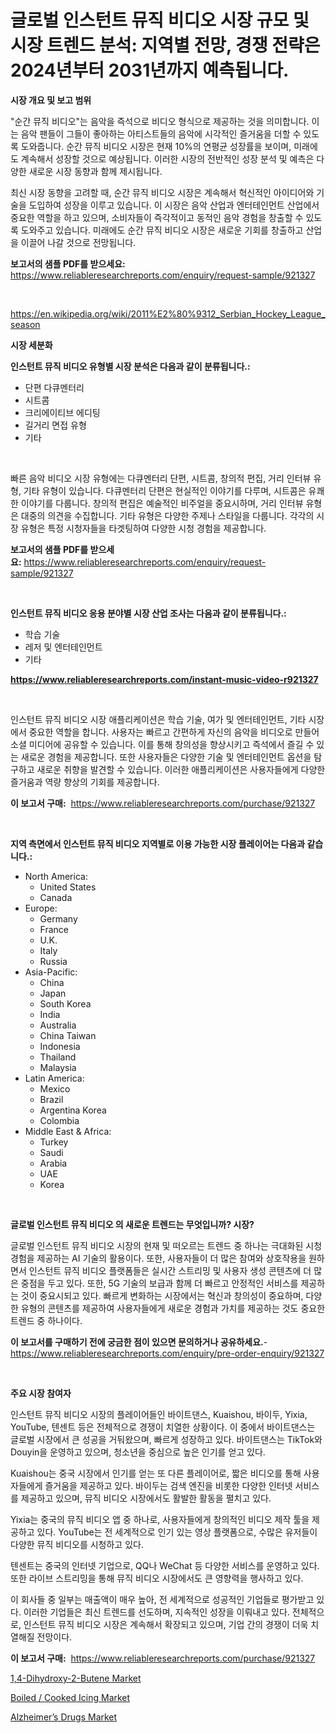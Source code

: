 <p><h1>글로벌 인스턴트 뮤직 비디오 시장 규모 및 시장 트렌드 분석: 지역별 전망, 경쟁 전략은 2024년부터 2031년까지 예측됩니다.</h1></p><p><strong>시장 개요 및 보고 범위</strong></p>
<p><p>"순간 뮤직 비디오"는 음악을 즉석으로 비디오 형식으로 제공하는 것을 의미합니다. 이는 음악 팬들이 그들이 좋아하는 아티스트들의 음악에 시각적인 즐거움을 더할 수 있도록 도와줍니다. 순간 뮤직 비디오 시장은 현재 10%의 연평균 성장률을 보이며, 미래에도 계속해서 성장할 것으로 예상됩니다. 이러한 시장의 전반적인 성장 분석 및 예측은 다양한 새로운 시장 동향과 함께 제시됩니다. </p><p>최신 시장 동향을 고려할 때, 순간 뮤직 비디오 시장은 계속해서 혁신적인 아이디어와 기술을 도입하여 성장을 이루고 있습니다. 이 시장은 음악 산업과 엔터테인먼트 산업에서 중요한 역할을 하고 있으며, 소비자들이 즉각적이고 동적인 음악 경험을 창출할 수 있도록 도와주고 있습니다. 미래에도 순간 뮤직 비디오 시장은 새로운 기회를 창출하고 산업을 이끌어 나갈 것으로 전망됩니다.</p></p>
<p><strong>보고서의 샘플 PDF를 받으세요:</strong> <a href="https://www.reliableresearchreports.com/enquiry/request-sample/921327">https://www.reliableresearchreports.com/enquiry/request-sample/921327</a></p>
<p>&nbsp;</p>
<p><a href="https://en.wikipedia.org/wiki/2011%E2%80%9312_Serbian_Hockey_League_season">https://en.wikipedia.org/wiki/2011%E2%80%9312_Serbian_Hockey_League_season</a></p>
<p><strong>시장 세분화</strong></p>
<p><strong>인스턴트 뮤직 비디오 유형별 시장 분석은 다음과 같이 분류됩니다.:</strong></p>
<p><ul><li>단편 다큐멘터리</li><li>시트콤</li><li>크리에이티브 에디팅</li><li>길거리 면접 유형</li><li>기타</li></ul></p>
<p>&nbsp;</p>
<p><p>빠른 음악 비디오 시장 유형에는 다큐멘터리 단편, 시트콤, 창의적 편집, 거리 인터뷰 유형, 기타 유형이 있습니다. 다큐멘터리 단편은 현실적인 이야기를 다루며, 시트콤은 유쾌한 이야기를 다룹니다. 창의적 편집은 예술적인 비주얼을 중요시하며, 거리 인터뷰 유형은 대중의 의견을 수집합니다. 기타 유형은 다양한 주제나 스타일을 다룹니다. 각각의 시장 유형은 특정 시청자들을 타겟팅하여 다양한 시청 경험을 제공합니다.</p></p>
<p><strong>보고서의 샘플 PDF를 받으세요:</strong>&nbsp;<a href="https://www.reliableresearchreports.com/enquiry/request-sample/921327">https://www.reliableresearchreports.com/enquiry/request-sample/921327</a></p>
<p>&nbsp;</p>
<p><strong> 인스턴트 뮤직 비디오 응용 분야별 시장 산업 조사는 다음과 같이 분류됩니다.:</strong></p>
<p><ul><li>학습 기술</li><li>레저 및 엔터테인먼트</li><li>기타</li></ul></p>
<p><strong><a href="https://www.reliableresearchreports.com/instant-music-video-r921327">https://www.reliableresearchreports.com/instant-music-video-r921327</a></strong></p>
<p>&nbsp;</p>
<p><p>인스턴트 뮤직 비디오 시장 애플리케이션은 학습 기술, 여가 및 엔터테인먼트, 기타 시장에서 중요한 역할을 합니다. 사용자는 빠르고 간편하게 자신의 음악을 비디오로 만들어 소셜 미디어에 공유할 수 있습니다. 이를 통해 창의성을 향상시키고 즉석에서 즐길 수 있는 새로운 경험을 제공합니다. 또한 사용자들은 다양한 기술 및 엔터테인먼트 옵션을 탐구하고 새로운 취향을 발견할 수 있습니다. 이러한 애플리케이션은 사용자들에게 다양한 즐거움과 역량 향상의 기회를 제공합니다.</p></p>
<p><strong>이 보고서 구매:</strong>&nbsp; <a href="https://www.reliableresearchreports.com/purchase/921327">https://www.reliableresearchreports.com/purchase/921327</a></p>
<p>&nbsp;</p>
<p><strong>지역 측면에서 인스턴트 뮤직 비디오 지역별로 이용 가능한 시장 플레이어는 다음과 같습니다.:</strong></p>
<p><ul>
    <li>
        North America:
        <ul>
            <li>United States</li>
            <li>Canada</li>
        </ul>
    </li>
    <li>
        Europe:
        <ul>
            <li>Germany</li>
            <li>France</li>
            <li>U.K.</li>
            <li>Italy</li>
            <li>Russia</li>
        </ul>
    </li>
    <li>
        Asia-Pacific:
        <ul>
            <li>China</li>
            <li>Japan</li>
            <li>South Korea</li>
            <li>India</li>
            <li>Australia</li>
            <li>China Taiwan</li>
            <li>Indonesia</li>
            <li>Thailand</li>
            <li>Malaysia</li>
        </ul>
    </li>
    <li>
        Latin America:
        <ul>
            <li>Mexico</li>
            <li>Brazil</li>
            <li>Argentina Korea</li>
            <li>Colombia</li>
        </ul>
    </li>
    <li>
        Middle East & Africa:
        <ul>
            <li>Turkey</li>
            <li>Saudi</li>
            <li>Arabia</li>
            <li>UAE</li>
            <li>Korea</li>
        </ul>
    </li>
    </ul></p>
<p>&nbsp;</p>
<p><strong>글로벌 인스턴트 뮤직 비디오 의 새로운 트렌드는 무엇입니까? 시장?</strong></p>
<p><p>글로벌 인스턴트 뮤직 비디오 시장의 현재 및 떠오르는 트렌드 중 하나는 극대화된 시청 경험을 제공하는 AI 기술의 활용이다. 또한, 사용자들이 더 많은 참여와 상호작용을 원하면서 인스턴트 뮤직 비디오 플랫폼들은 실시간 스트리밍 및 사용자 생성 콘텐츠에 더 많은 중점을 두고 있다. 또한, 5G 기술의 보급과 함께 더 빠르고 안정적인 서비스를 제공하는 것이 중요시되고 있다. 빠르게 변화하는 시장에서는 혁신과 창의성이 중요하며, 다양한 유형의 콘텐츠를 제공하여 사용자들에게 새로운 경험과 가치를 제공하는 것도 중요한 트렌드 중 하나이다.</p></p>
<p><strong>이 보고서를 구매하기 전에 궁금한 점이 있으면 문의하거나 공유하세요.</strong>- <a href="https://www.reliableresearchreports.com/enquiry/pre-order-enquiry/921327">https://www.reliableresearchreports.com/enquiry/pre-order-enquiry/921327</a></p>
<p>&nbsp;</p>
<p><strong>주요 시장 참여자</strong></p>
<p><p>인스턴트 뮤직 비디오 시장의 플레이어들인 바이트댄스, Kuaishou, 바이두, Yixia, YouTube, 텐센트 등은 전체적으로 경쟁이 치열한 상황이다. 이 중에서 바이트댄스는 글로벌 시장에서 큰 성공을 거둬왔으며, 빠르게 성장하고 있다. 바이트댄스는 TikTok와 Douyin을 운영하고 있으며, 청소년을 중심으로 높은 인기를 얻고 있다.</p><p>Kuaishou는 중국 시장에서 인기를 얻는 또 다른 플레이어로, 짧은 비디오를 통해 사용자들에게 즐거움을 제공하고 있다. 바이두는 검색 엔진을 비롯한 다양한 인터넷 서비스를 제공하고 있으며, 뮤직 비디오 시장에서도 활발한 활동을 펼치고 있다.</p><p>Yixia는 중국의 뮤직 비디오 앱 중 하나로, 사용자들에게 창의적인 비디오 제작 툴을 제공하고 있다. YouTube는 전 세계적으로 인기 있는 영상 플랫폼으로, 수많은 유저들이 다양한 뮤직 비디오를 시청하고 있다.</p><p>텐센트는 중국의 인터넷 기업으로, QQ나 WeChat 등 다양한 서비스를 운영하고 있다. 또한 라이브 스트리밍을 통해 뮤직 비디오 시장에서도 큰 영향력을 행사하고 있다.</p><p>이 회사들 중 일부는 매출액이 매우 높아, 전 세계적으로 성공적인 기업들로 평가받고 있다. 이러한 기업들은 최신 트렌드를 선도하며, 지속적인 성장을 이뤄내고 있다. 전체적으로, 인스턴트 뮤직 비디오 시장은 계속해서 확장되고 있으며, 기업 간의 경쟁이 더욱 치열해질 전망이다.</p></p>
<p><strong>이 보고서 구매:</strong>&nbsp;&nbsp;<a href="https://www.reliableresearchreports.com/purchase/921327">https://www.reliableresearchreports.com/purchase/921327</a></p>
<p><p><a href="https://github.com/LouieAltenwert/Market-Research-Report-List-1/blob/main/14-dihydroxy-2-butene-market.md">1,4-Dihydroxy-2-Butene Market</a></p><p><a href="https://github.com/Leeanford76845djf/Market-Research-Report-List-1/blob/main/boiled-cooked-icing-market.md">Boiled / Cooked Icing Market</a></p><p><a href="https://github.com/jasminebabez/Market-Research-Report-List-1/blob/main/alzheimers-drugs-market.md">Alzheimer’s Drugs Market</a></p></p>